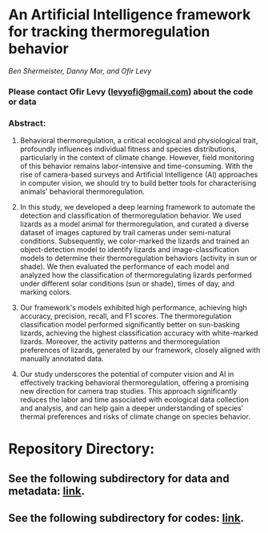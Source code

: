 # An Artificial Intelligence framework for tracking thermoregulation behavior

_Ben Shermeister, Danny Mor, and Ofir Levy_

### Please contact Ofir Levy (levyofi@gmail.com) about the code or data

### **Abstract**:
1. Behavioral thermoregulation, a critical ecological and physiological trait, profoundly influences individual fitness and species distributions, particularly in the context of climate change. However, field monitoring of this behavior remains labor-intensive and time-consuming. With the rise of camera-based surveys and Artificial Intelligence (AI) approaches in computer vision, we should try to build better tools for characterising animals' behavioral thermoregulation.  

2. In this study, we developed a deep learning framework to automate the detection and classification of thermoregulation behavior. We used lizards as a model animal for thermoregulation, and curated a diverse dataset of images captured by trail cameras under semi-natural conditions. Subsequently, we color-marked the lizards and trained an object-detection model to identify lizards and image-classification models to determine their thermoregulation behaviors (activity in sun or shade). We then evaluated the performance of each model and analyzed how the classification of thermoregulating lizards performed under different solar conditions (sun or shade), times of day, and marking colors.

3. Our framework's models exhibited high performance, achieving high accuracy, precision, recall, and F1 scores. The thermoregulation classification model performed significantly better on sun-basking lizards, achieving the highest classification accuracy with white-marked lizards. Moreover, the activity patterns and thermoregulation preferences of lizards, generated by our framework, closely aligned with manually annotated data.

4. Our study underscores the potential of computer vision and AI in effectively tracking behavioral thermoregulation, offering a promising new direction for camera trap studies. This approach significantly reduces the labor and time associated with ecological data collection and analysis, and can help gain a deeper understanding of species' thermal preferences and risks of climate change on species behavior.

# **Repository Directory**:
## See the following subdirectory for data and metadata: [link](https://github.com/levyofi/Shermeister_et_al_J_Anim_Ecol/tree/for_review/Data).

## See the following subdirectory for codes: [link](https://github.com/levyofi/Shermeister_et_al_J_Anim_Ecol/tree/for_review/Code).
